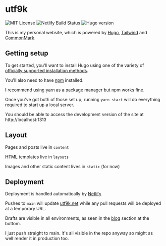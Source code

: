 # utf9k

![MIT License](https://img.shields.io/github/license/marcus-crane/utf9k)
![Netlify Build Status](https://img.shields.io/netlify/6c4341d4-b644-4fcb-ba4d-c67d63c92e9c)
![Hugo version](https://img.shields.io/badge/hugo-v0.83.1-blue)

This is my personal website, which is powered by [Hugo](https://www.gohugo.io), [Tailwind](https://tailwindcss.com/) and [CommonMark](https://commonmark.org).

## Getting setup

To get started, you'll want to install Hugo using one of the variety of [officially supported installation methods](https://gohugo.io/getting-started/installing/).

You'll also need to have [npm](https://www.npmjs.com/get-npm) installed.

I recommend using [yarn](https://yarnpkg.com/) as a package manager but npm works fine.

Once you've got both of those set up, running `yarn start` will do everything required to start up a local server.

You should be able to access the development version of the site at http://localhost:1313

## Layout

Pages and posts live in `content`

HTML templates live in `layouts`

Images and other static content lives in `static` (for now)

## Deployment

Deployment is handled automatically by [Netlify](https://netlify.com)

Pushes to `main` will update [utf9k.net](https://utf9k.net) while any pull requests will be deployed at a temporary URL.

Drafts are visible in all environments, as seen in the [blog](https://utf9k.net/blog) section at the bottom.

I just push straight to main. It's all visible in the repo anyway so might as well render it in production too.
